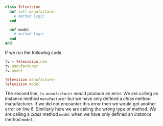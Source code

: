 ```ruby
class Television
  def self.manufacturer
    # method logic
  end

  def model
    # method logic
  end
end
```

If we run the following code,

```ruby
tv = Television.new
tv.manufacturer
tv.model

Television.manufacturer
Television.model
```

The second line, `tv.manufacturer` would produce an error. We are calling an instance method `manufacturer` but we have only defined a *class* method manufacturer. If we did not encounter this error then we would get another error on line 6. Similiarly here we are calling the wrong type of method. We are calling a *class* method `model` when we have only defined an *instance* method `model`.
